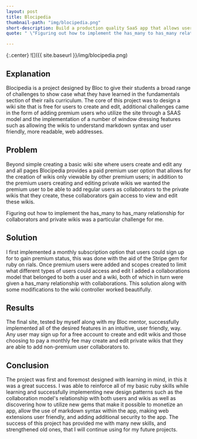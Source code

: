 ```yaml
---
layout: post
title: Blocipedia
thumbnail-path: "img/blocipedia.png"
short-description: Build a production quality SaaS app that allows users to create their own wikis.
quote: " \"Figuring out how to implement the has_many to has_many relationship for collaborators and private wikis was a particular challenge\""

---
```


{:.center}
![]({{ site.baseurl }}/img/blocipedia.png)

## Explanation

Blocipedia is a project designed by Bloc to give their students a broad range of challenges to show case what they have learned in the fundamentals section of their rails curriculum. The core of this project was to design a wiki site that is free for users to create and edit, additional challenges came in the form of adding premium users who utilize the site through a SAAS model and the implementation of a number of window dressing features such as allowing the wikis to understand markdown syntax and user friendly, more readable, web addresses.  

## Problem

Beyond simple creating a basic wiki site where users create and edit any and all pages Blocipedia provides a paid premium user option that allows for the creation of wikis only viewable by other premium users; in addition to the premium users creating and editing private wikis we wanted the premium user to be able to add regular users as collaborators to the private wikis that they create, these collaborators gain access to view and edit these wikis.  

Figuring out how to implement the has_many to has_many relationship for collaborators and private wikis was a particular challenge for me.

## Solution

I first implemented a monthly subscription option that users could sign up for to gain premium status, this was done with the aid of the Stripe gem for ruby on rials. Once premium users were added and scopes created to limit what different types of users could access and edit I added a collaborations model that belonged to both a user and a wiki, both of which in turn were given a has_many relationship with collaborations. This solution along with some modifications to the wiki controller worked beautifully.

## Results

The final site, tested by myself along with my Bloc mentor, successfully implemented all of the desired features in an intuitive, user friendly, way. Any user may sign up for a free account to create and edit wikis and those choosing to pay a monthly fee may create and edit private wikis that they are able to add non-premium user collaborators to.

## Conclusion

The project was first and foremost designed with learning in mind, in this it was a great success.  I was able to reinforce all of my basic ruby skills while learning and successfully implementing new design patterns such as the collaboration model's relationship with both users and wikis as well as discovering how to utilize new gems that make it possible to monetize an app, allow the use of markdown syntax within the app, making web extensions user friendly, and adding additional security to the app.  The success of this project has provided me with many new skills, and strengthened old ones, that I will continue using for my future projects.
